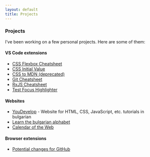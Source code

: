 ```yaml
---
layout: default
title: Projects
---
```


### Projects

I’ve been working on a few personal projects. Here are some of them:

#### VS Code extensions

- [CSS Flexbox Cheatsheet](https://marketplace.visualstudio.com/items?itemName=dzhavat.css-flexbox-cheatsheet)
- [CSS Initial Value](https://marketplace.visualstudio.com/items?itemName=dzhavat.css-initial-value)
- [CSS to MDN (deprecated)](https://marketplace.visualstudio.com/items?itemName=dzhavat.css-to-mdn)
- [Git Cheatsheet](https://marketplace.visualstudio.com/items?itemName=dzhavat.git-cheatsheet)
- [RxJS Cheatsheet](https://marketplace.visualstudio.com/items?itemName=dzhavat.rxjs-cheatsheet)
- [Test Focus Highlighter](https://marketplace.visualstudio.com/items?itemName=dzhavat.test-focus-highlighter)

#### Websites

- [YouDevelop](https://www.youdevelop.net/) - Website for HTML, CSS, JavaScript, etc. tutorials in bulgarian
- [Learn the bulgarian alphabet](https://dzhavatushev.com/alphabet/)
- [Calendar of the Web](https://github.com/dzhavat/calendar-of-the-web)

#### Browser extensions

- [Potential changes for GitHub](https://github.com/dzhavat/potential-changes-for-github)